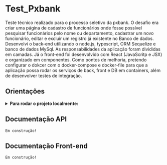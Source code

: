 # Test_Pxbank
Teste técnico realizado para o processo seletivo da pxbank. O desafio era criar uma página de cadastro de funcionários onde fosse possível pesquisar funcionários pelo nome ou departamento, cadastrar um novo funcionário, editar e excluir um registro já existente no Banco de dados.
    Desenvolvi o back-end utilizando o node.js, typescript, ORM Sequelize e banco de dados MySql. As responsabilidades da aplicação foram divididas em camadas. Já o front-end foi desenvolvido com React (JavaScritp e JSX) e organizado em componentes.
    Como pontos de melhoria, pretendo configurar o dokcer com o docker-compose e docker-file para que a aplicação possa rodar os serviços de back, front e DB em containers, além de desenvolver testes de integração.


## Orientações
<details>
<summary><strong>Para rodar o projeto localmente:</strong></summary>

1. Clone o repositório
        - Use o comando: `git clone https://github.com/JoussemarBorges/Test_Pxbank`.
        - Entre na pasta do repositório que você acabou de clonar:
        - `cd Test_Pxbank`

2. Acesse o diretório backend e instale as dependências:
        - `npm install`

3. Acesse o diretório frontend e instale as dependências:
    - `npm install`

4. Instale as dependências na pasta raiz:
    - `npm install`

5. Certifique-se de ter o MySQL instalado ou um container com a imagem do MySQL rodando.

    - Para criar o container com a imagem do MySQL via Docker, utilize o comando abaixo:
        * docker container create --name <nome_do_container> -it -e MYSQL_ROOT_PASSWORD=<senha_de_acesso> -p 3003:3306 mysql:5.7
            
            * --name para definir o nome do container;
            * -it para rodar no modo interativo;
            * -e para definir a variável de ambiente e atribuir uma senha de acesso ao db pelo terminal interativo ou cm o workbench, por exemplo;
            * -p para definir a porta. A porta padrão é 3306 mas é possivel redefinir conforme no exemplo acima;
            * no fim, já foi definido a imagem e a versão, caso não tenha a imagem instalada o próprio docker fará o download.

6. Configuração default das portas:
    - MySQL: porta 3003:
        * pode ser alterado no arquivo backend/src/database/config/config.ts

    - Back-end: 3001:
        * pode ser alterado no arquivo backend/src/server.ts

    - Front-end: 3000:
        * Ao subir o front-end o React tenta setar essa porta por padrão,
        porém se ela estiver ocupada será sugerido outra. recomendo usar a 
        porta padrão.


7. Para subir os serviços:

    - O serviço do banco de dados deverá ser feito de acordo com a sua opção
    pelo local ou via docker, mas é importante que ele esteja rodando na porta 
    3003 ou conforme porta escolhida, caso seja alterado conforme informações 
    do ponto anterior;

    - Entre no diretório /backend pelo terminal e rode o comando npm run dev;
        * Ao final do processo deverá aparecer a mensagem "Rodando!"
        * Caso não rode, verifique se o MySQL está rodando na porta 3003

    - Entre no diretório /frontend e rode o comando npm start pelo terminl.
    
8 - Rode o comando npm run reset no diretório /backend:
    * Esse comando irá faer a transpilação do TypeScript para o Java Script, criar o DB, criar as tabelas e inserir alguns registros com o Sequelize.

9 - Pronto! A partir de agora já é possível utilizar a página de funcionários!
    
</details>

## Documentação API
    Em construção!
    
## Documentação Front-end

    Em construção!
